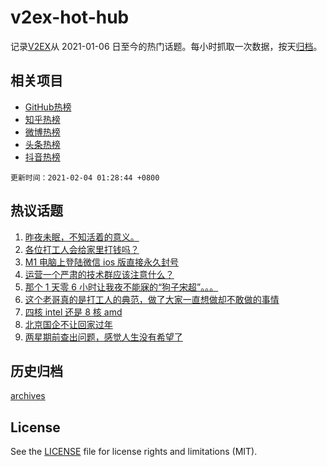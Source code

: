 # v2ex-hot-hub

 记录[V2EX](https://www.v2ex.com/)从 2021-01-06 日至今的热门话题。每小时抓取一次数据，按天[归档](archives)。
 
 ## 相关项目

- [GitHub热榜](https://github.com/lonnyzhang423/github-hot-hub)
- [知乎热榜](https://github.com/lonnyzhang423/zhihu-hot-hub)
- [微博热榜](https://github.com/lonnyzhang423/weibo-hot-hub)
- [头条热榜](https://github.com/lonnyzhang423/toutiao-hot-hub)
- [抖音热榜](https://github.com/lonnyzhang423/douyin-hot-hub)


 `更新时间：2021-02-04 01:28:44 +0800`

## 热议话题

1. [昨夜未眠，不知活着的意义。](https://www.v2ex.com/t/750791)
1. [各位打工人会给家里打钱吗？](https://www.v2ex.com/t/750898)
1. [M1 电脑上登陆微信 ios 版直接永久封号](https://www.v2ex.com/t/750850)
1. [运营一个严肃的技术群应该注意什么？](https://www.v2ex.com/t/750832)
1. [那个 1 天零 6 小时让我夜不能寐的“狗子宋超”。。。](https://www.v2ex.com/t/750958)
1. [这个老哥真的是打工人的典范，做了大家一直想做却不敢做的事情](https://www.v2ex.com/t/750848)
1. [四核 intel 还是 8 核 amd](https://www.v2ex.com/t/750805)
1. [北京国企不让回家过年](https://www.v2ex.com/t/750951)
1. [两星期前查出问题，感觉人生没有希望了](https://www.v2ex.com/t/750816)

## 历史归档

[archives](archives)

## License

See the [LICENSE](LICENSE) file for license rights and limitations (MIT).
